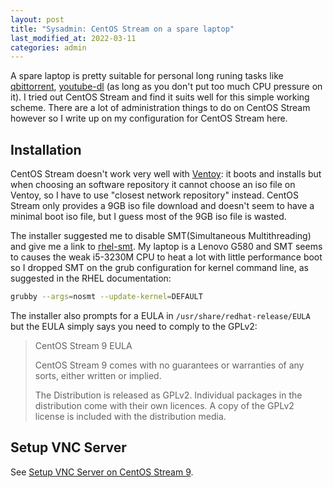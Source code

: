 ```yaml
---
layout: post
title: "Sysadmin: CentOS Stream on a spare laptop"
last_modified_at: 2022-03-11
categories: admin
---
```

<!-- This Source Code Form is subject to the terms of the Mozilla Public
   - License, v. 2.0. If a copy of the MPL was not distributed with this
   - file, You can obtain one at https://mozilla.org/MPL/2.0/. -->
A spare laptop is pretty suitable for personal long runing tasks like [qbittorrent](https://qbittorrent.org/), [youtube-dl](https://youtube-dl.org/) (as long as you don't put too much CPU pressure on it). I tried out CentOS Stream and find it suits well for this simple working scheme. There are a lot of administration things to do on CentOS Stream however so I write up on my configuration for CentOS Stream here.

## Installation
CentOS Stream doesn't work very well with [Ventoy](https://ventoy.net/): it boots and installs but when choosing an software repository it cannot choose an iso file on Ventoy, so I have to use "closest network repository" instead. CentOS Stream only provides a 9GB iso file download and doesn't seem to have a minimal boot iso file, but I guess most of the 9GB iso file is wasted.

The installer suggested me to disable SMT(Simultaneous Multithreading) and give me a link to [rhel-smt](https://red.ht/rhel-smt). My laptop is a Lenovo G580 and SMT seems to causes the weak i5-3230M CPU to heat a lot with little performance boot so I dropped SMT on the grub configuration for kernel command line, as suggested in the RHEL documentation:
```sh
grubby --args=nosmt --update-kernel=DEFAULT
```

The installer also prompts for a EULA in `/usr/share/redhat-release/EULA` but the EULA simply says you need to comply to the GPLv2:

> CentOS Stream 9 EULA
> 
> CentOS Stream 9 comes with no guarantees or warranties of any sorts,
> either written or implied.
> 
> The Distribution is released as GPLv2. Individual packages in the
> distribution come with their own licences. A copy of the GPLv2 license
> is included with the distribution media.

## Setup VNC Server
See [Setup VNC Server on CentOS Stream 9](/2022/03/12/setup-vnc-server-on-centos-stream-9).
